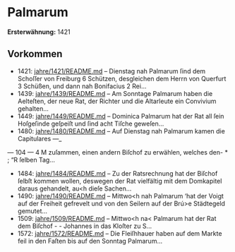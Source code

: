 # Palmarum

**Ersterwähnung:** 1421

## Vorkommen
- 1421: [jahre/1421/README.md](../jahre/1421/README.md) – Dienstag nah Palmarum ſind dem Schoſſer von
Freiburg 6 Schützen, desgleichen dem Herrn von Querfurt
3 Schüßen, und dann nah Bonifacius 2 Rei...
- 1439: [jahre/1439/README.md](../jahre/1439/README.md) – Am Sonntage Palmarum haben die Aelteſten, der
neue Rat, der Richter und die Altarleute ein Convivium
gehalten...
- 1449: [jahre/1449/README.md](../jahre/1449/README.md) – Dominica Palmarum hat der Rat all ſein Hoſgeſinde
geſpeiſt und ſind acht Tiſche geweſen...
- 1480: [jahre/1480/README.md](../jahre/1480/README.md) – Auf Dienstag nah Palmarum kamen die Capitulares —_


— 104 — 4
M zuſammen, einen andern Biſchof zu erwählen, welches den- * ;
“R ſelben Tag...
- 1484: [jahre/1484/README.md](../jahre/1484/README.md) – Zu der Ratsrechnung hat der Biſchof ſelbſt kommen
wollen, deswegen der Rat vielfältig mit dem Domkapitel
daraus gehandelt, au<h dieſe Sachen...
- 1490: [jahre/1490/README.md](../jahre/1490/README.md) – Mittwo<h nah Palmarum ‘hat der Voigt auf der
Freiheit gefrevelt und von den Seilern auf der Brú>e
Städtegeld gemutet...
- 1509: [jahre/1509/README.md](../jahre/1509/README.md) – Mittwo<h na< Palmarum hat der Rat dem Biſchof - -
Johannes in das Kloſter zu S...
- 1572: [jahre/1572/README.md](../jahre/1572/README.md) – Die Fleiſhhauer haben auf dem Markte feil in den
Faſten bis auf den Sonntag Palmarum...
